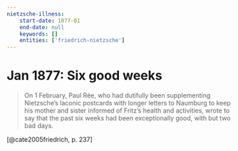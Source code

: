 ```yaml
---
nietzsche-illness:
    start-date: 1877-01
    end-date: null
    keywords: []
    entities: ['friedrich-nietzsche']
---
```


# Jan 1877: Six good weeks

> On 1 February, Paul Rée, who had dutifully been supplementing Nietzsche’s
> laconic postcards with longer letters to Naumburg to keep his mother and
> sister informed of Fritz’s health and activities, wrote to say that the past
> six weeks had been exceptionally good, with but two bad days.

[@cate2005friedrich, p. 237]
